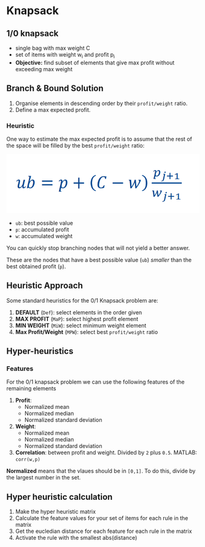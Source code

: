 # Knapsack


## 1/0 knapsack

- single bag with max weight C
- set of items with weight w<sub>i</sub> and profit p<sub>i</sub>
- **Objective:** find subset of elements that give max profit without exceeding max weight



## Branch & Bound Solution

1. Organise elements in descending order by their `profit/weight` ratio.
2. Define a max expected profit.

### Heuristic

One way to estimate the max expected profit is to assume that the rest of the space will be filled by the best `profit/weight` ratio:

![Knapsack Heuristic](img/knapsack_heuristic.PNG)

- `ub`: best possible value
- `p`: accumulated profit
- `w`: accumulated weight


You can quickly stop branching nodes that will not yield a better answer.

These are the nodes that have a best possible value (`ub`) _smaller_ than the best obtained profit (`p`).


## Heuristic Approach

Some standard heuristics for the 0/1 Knapsack problem are:

1. **DEFAULT** (`Def`): select elements in the order given
2. **MAX PROFIT** (`MaP`): select highest profit element
3. **MIN WEIGHT** (`MiW`): select minimum weight element
4. **Max Profit/Weight** (`MPW`): select best `profit/weight` ratio




## Hyper-heuristics

### Features

For the 0/1 knapsack problem we can use the following features of the remaining elements

1. **Profit**: 
	- Normalized mean
	- Normalized median
	- Normalized standard deviation
2. **Weight**: 
	- Normalized mean
	- Normalized median
	- Normalized standard deviation
3. **Correlation**: between profit and weight. Divided by `2` plus `0.5`. MATLAB: `corr(w,p)`

**Normalized** means that the vlaues should be in `[0,1]`. To do this, divide by the largest number in the set.


## Hyper heuristic calculation

1. Make the hyper heuristic matrix
2. Calculate the feature values for your set of items for each rule in the matrix
3. Get the eucledian distance for each feature for each rule in the matrix
4. Activate the rule with the smallest abs(distance)

